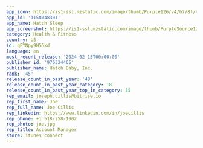 ```yaml
---
app_icon: https://is1-ssl.mzstatic.com/image/thumb/Purple126/v4/b7/8f/49/b78f496d-9789-2aeb-9303-92b6b7804c39/AppIcon-0-0-1x_U007emarketing-0-7-0-85-220.jpeg/1024x1024bb.png
app_id: '1158048301'
app_name: Hatch Sleep
app_screenshot: https://is1-ssl.mzstatic.com/image/thumb/PurpleSource122/v4/9b/3a/0c/9b3a0c12-6622-a993-6b28-f2d58985b30d/58fc5c60-ccf5-45f3-b1c6-9e1748e5bbf2_06-2022_Apple_01.jpg/1242x2688bb.png
category: Health & Fitness
country: US
id: qFYNpy9H55kd
language: en
most_recent_release: '2024-02-15T00:00:00'
publisher_id: '976334465'
publisher_name: Hatch Baby, Inc.
rank: '45'
release_count_in_past_year: '48'
release_count_in_past_year_category: 18
release_count_in_past_year_top_in_category: 35
rep_email: joseph.cillis@bitrise.io
rep_first_name: Joe
rep_full_name: Joe Cillis
rep_linkedin: https://www.linkedin.com/in/joecillis
rep_phone: +1 518-258-1902
rep_photo: joe.jpg
rep_title: Account Manager
store: itunes_connect
---
```

